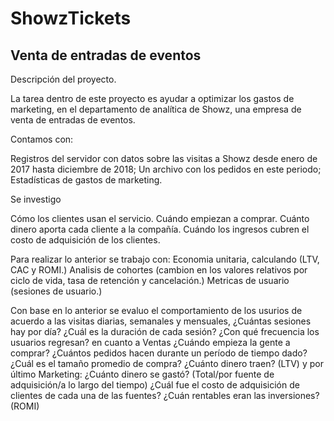 # ShowzTickets

## Venta de entradas de eventos 

Descripción del proyecto.

La tarea dentro de este proyecto es ayudar a optimizar los gastos de marketing, en el departamento de analítica de Showz, una empresa de venta de entradas de eventos. 

Contamos con:

Registros del servidor con datos sobre las visitas a Showz desde enero de 2017 hasta diciembre de 2018;
Un archivo con los pedidos en este periodo;
Estadísticas de gastos de marketing.

Se investigo

Cómo los clientes usan el servicio.
Cuándo empiezan a comprar.
Cuánto dinero aporta cada cliente a la compañía.
Cuándo los ingresos cubren el costo de adquisición de los clientes.

Para realizar lo anterior se trabajo con:
Economia unitaria, calculando (LTV, CAC y ROMI.) 
Analisis de cohortes (cambion en los valores relativos por ciclo de vida, tasa de retención y cancelación.)
Metricas de usuario (sesiones de usuario.)

Con base en lo anterior se evaluo el comportamiento de los usurios de acuerdo a las visitas diarias, semanales y mensuales,
¿Cuántas sesiones hay por día? 
¿Cuál es la duración de cada sesión?
¿Con qué frecuencia los usuarios regresan?
en cuanto a Ventas
¿Cuándo empieza la gente a comprar? 
¿Cuántos pedidos hacen durante un período de tiempo dado?
¿Cuál es el tamaño promedio de compra?
¿Cuánto dinero traen? (LTV)
y por último Marketing:
¿Cuánto dinero se gastó?  (Total/por fuente de adquisición/a lo largo del tiempo) 
¿Cuál fue el costo de adquisición de clientes de cada una de las fuentes?
¿Cuán rentables eran las inversiones? (ROMI)
